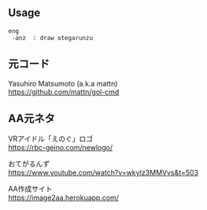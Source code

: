 ## Usage

```
eng
 -anz  : draw otegarunzu
```

## 元コード
Yasuhiro Matsumoto (a.k.a mattn)  
https://github.com/mattn/gol-cmd

## AA元ネタ
VRアイドル「えのぐ」ロゴ  
https://rbc-geino.com/newlogo/

おてがるんず  
https://www.youtube.com/watch?v=wkyIz3MMVvs&t=503

AA作成サイト  
https://image2aa.herokuapp.com/
